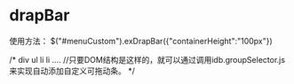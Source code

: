 drapBar
=======
使用方法：
$("#menuCustom").exDrapBar({"containerHeight":"100px"})

/*
  div
    ul
      li
      li
      ....
  //只要DOM结构是这样的，就可以通过调用idb.groupSelector.js 来实现自动添加自定义可拖动条。
*/
